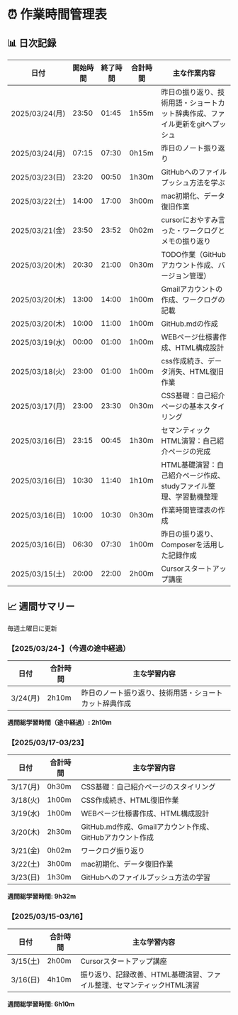 # ⏰ 作業時間管理表

## 📊 日次記録

| 日付 | 開始時間 | 終了時間 | 合計時間 | 主な作業内容 |
|------|----------|----------|----------|--------------|
| 2025/03/24(月) | 23:50 | 01:45 | 1h55m | 昨日の振り返り、技術用語・ショートカット辞典作成、ファイル更新をgitへプッシュ |
| 2025/03/24(月) | 07:15 | 07:30 | 0h15m | 昨日のノート振り返り |
| 2025/03/23(日) | 23:20 | 00:50 | 1h30m | GitHubへのファイルプッシュ方法を学ぶ |
| 2025/03/22(土) | 14:00 | 17:00 | 3h00m | mac初期化、データ復旧作業 |
| 2025/03/21(金) | 23:50 | 23:52 | 0h02m | cursorにおやすみ言った・ワークログとメモの振り返り |
| 2025/03/20(木) | 20:30 | 21:00 | 0h30m | TODO作業（GitHubアカウント作成、バージョン管理） |
| 2025/03/20(木) | 13:00 | 14:00 | 1h00m | Gmailアカウントの作成、ワークログの記載 |
| 2025/03/20(木) | 10:00 | 11:00 | 1h00m | GitHub.mdの作成 |
| 2025/03/19(水) | 00:00 | 01:00 | 1h00m | WEBページ仕様書作成、HTML構成設計 |
| 2025/03/18(火) | 23:00 | 01:00 | 1h00m | css作成続き、データ消失、HTML復旧作業 |
| 2025/03/17(月) | 23:00 | 23:30 | 0h30m | CSS基礎：自己紹介ページの基本スタイリング |
| 2025/03/16(日) | 23:15 | 00:45 | 1h30m | セマンティックHTML演習：自己紹介ページの完成|
| 2025/03/16(日) | 10:30 | 11:40 | 1h10m | HTML基礎演習：自己紹介ページ作成、studyファイル整理、学習動機整理 |
| 2025/03/16(日) | 10:00 | 10:30 | 0h30m | 作業時間管理表の作成 |
| 2025/03/16(日) | 06:30 | 07:30 | 1h00m | 昨日の振り返り、Composerを活用した記録作成 |
| 2025/03/15(土) | 20:00 | 22:00 | 2h00m | Cursorスタートアップ講座 |


## 📈 週間サマリー
毎週土曜日に更新

### 【2025/03/24-】（今週の途中経過）
| 日付 | 合計時間 | 主な学習内容 |
|------|----------|--------------|
| 3/24(月) | 2h10m | 昨日のノート振り返り、技術用語・ショートカット辞典作成 |

**週間総学習時間（途中経過）: 2h10m**

### 【2025/03/17-03/23】
| 日付 | 合計時間 | 主な学習内容 |
|------|----------|--------------|
| 3/17(月) | 0h30m | CSS基礎：自己紹介ページのスタイリング |
| 3/18(火) | 1h00m | CSS作成続き、HTML復旧作業 |
| 3/19(水) | 1h00m | WEBページ仕様書作成、HTML構成設計 |
| 3/20(木) | 2h30m | GitHub.md作成、Gmailアカウント作成、GitHubアカウント作成 |
| 3/21(金) | 0h02m | ワークログ振り返り |
| 3/22(土) | 3h00m | mac初期化、データ復旧作業 |
| 3/23(日) | 1h30m | GitHubへのファイルプッシュ方法の学習 |

**週間総学習時間: 9h32m**

### 【2025/03/15-03/16】
| 日付 | 合計時間 | 主な学習内容 |
|------|----------|--------------|
| 3/15(土) | 2h00m | Cursorスタートアップ講座 |
| 3/16(日) | 4h10m | 振り返り、記録改善、HTML基礎演習、ファイル整理、セマンティックHTML演習 |

**週間総学習時間: 6h10m** 